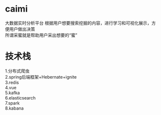 # caimi
  大数据实时分析平台
  根据用户想要搜索挖掘的内容，进行学习和可视化展示，方便用户做出决策<br>
  所谓采蜜就是帮助用户采出想要的“蜜”
  
# 技术栈
<p>1.分布式爬虫<br>
2.spring后端框架+Hebernate+ignite<br>
3.redis<br>
4.vue<br>
5.kafka<br>
6.elasticsearch<br>
7.spark<br>
8.kabana</p>
